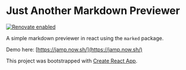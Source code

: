 # Just Another Markdown Previewer

[![Renovate enabled](https://img.shields.io/badge/renovate-enabled-brightgreen.svg)](https://renovatebot.com/)

A simple markdown previewer in react using the `marked` package.

Demo here: [https://jamp.now.sh/](https://jamp.now.sh/)

This project was bootstrapped with [Create React App](https://github.com/facebookincubator/create-react-app).

